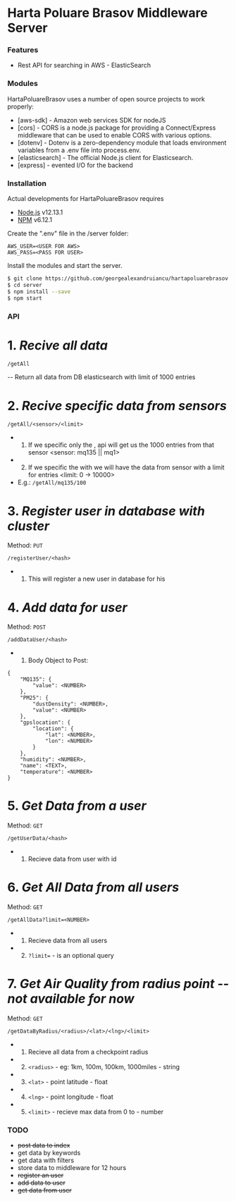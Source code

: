 # Harta Poluare Brasov Middleware Server

### Features

- Rest API for searching in AWS - ElasticSearch


### Modules

HartaPoluareBrasov uses a number of open source projects to work properly:

* [aws-sdk] - Amazon web services SDK for nodeJS
* [cors] - CORS is a node.js package for providing a Connect/Express middleware that can be used to enable CORS with various options.
* [dotenv] - Dotenv is a zero-dependency module that loads environment variables from a .env file into process.env.
* [elasticsearch] - The official Node.js client for Elasticsearch.
* [express] - evented I/O for the backend

### Installation

Actual developments for HartaPoluareBrasov requires 
* [Node.js](https://nodejs.org/) v12.13.1
* [NPM](https://www.npmjs.com/get-npm) v6.12.1
 
Create the ".env" file in the /server folder:
```
AWS_USER=<USER FOR AWS>
AWS_PASS=<PASS FOR USER>
```

Install the modules and start the server.

```sh
$ git clone https://github.com/georgealexandruiancu/hartapoluarebrasov
$ cd server
$ npm install --save
$ npm start
```

### API
# 1. *Recive all data*
```
/getAll
```
-- Return all data from DB elasticsearch with limit of 1000 entries

# 2. *Recive specific data from sensors*
```
/getAll/<sensor>/<limit>
```
- 1. If we specific only the <sensor>, api will get us the 1000 entries from that sensor
    <sensor: mq135 || mq1>
- 2. If we specific the <sensor> with <limit> we will have the data from sensor with a limit for entries
    <limit: 0 -> 10000>
- E.g.: ```/getAll/mq135/100```

# 3. *Register user in database with cluster*
Method: ```PUT```
```
/registerUser/<hash>
```
- 1. This will register a new user in database for his <hash>

# 4. *Add data for user*
Method: ```POST```
```
/addDataUser/<hash>
```
- 1. Body Object to Post:
```
{
	"MQ135": {
		"value": <NUMBER>
	},
	"PM25": {
		"dustDensity": <NUMBER>,
		"value": <NUMBER>
	},
	"gpslocation": {
		"location": {
			"lat": <NUMBER>,
			"lon": <NUMBER>
		}
	},
	"humidity": <NUMBER>,
	"name": <TEXT>,
	"temperature": <NUMBER>
}
```

# 5. *Get Data from a user*
Method: ```GET```
```
/getUserData/<hash>
```
- 1. Recieve data from user with id <hash>

# 6. *Get All Data from all users*
Method: ```GET```
```
/getAllData?limit=<NUMBER>
```
- 1. Recieve data from all users
- 2. ```?limit=``` - is an optional query

# 7. *Get Air Quality from radius point -- not available for now*
Method: ```GET```
```
/getDataByRadius/<radius>/<lat>/<lng>/<limit>
```
- 1. Recieve all data from a checkpoint radius
- 2. ```<radius>``` - eg: 1km, 100m, 100km, 1000miles - string
- 3. ```<lat>``` - point latitude - float
- 4. ```<lng>``` - point longitude - float
- 5. ```<limit>``` - recieve max data from 0 to <limit> - number

### TODO
- ~~post data to index~~
- get data by keywords
- get data with filters
- store data to middleware for 12 hours
- ~~register an user~~
- ~~add data to user~~
- ~~get data from user~~

